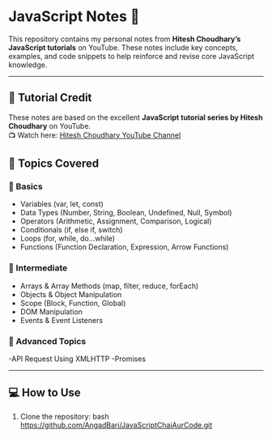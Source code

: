 # JavaScript Notes 📒

This repository contains my personal notes from **Hitesh Choudhary’s JavaScript tutorials** on YouTube. These notes include key concepts, examples, and code snippets to help reinforce and revise core JavaScript knowledge.

---

## 🎥 Tutorial Credit

These notes are based on the excellent **JavaScript tutorial series by Hitesh Choudhary** on YouTube.  
📺 Watch here: [Hitesh Choudhary YouTube Channel](https://www.youtube.com/@HiteshChoudharyDotCom)


## 📌 Topics Covered

### 🔹 Basics
- Variables (var, let, const)
- Data Types (Number, String, Boolean, Undefined, Null, Symbol)
- Operators (Arithmetic, Assignment, Comparison, Logical)
- Conditionals (if, else if, switch)
- Loops (for, while, do...while)
- Functions (Function Declaration, Expression, Arrow Functions)

### 🔹 Intermediate
- Arrays & Array Methods (map, filter, reduce, forEach)
- Objects & Object Manipulation
- Scope (Block, Function, Global)
- DOM Manipulation
- Events & Event Listeners

### 🔹 Advanced Topics 
-API Request Using XMLHTTP
-Promises


---

## 💻 How to Use

1. Clone the repository:
bash
https://github.com/AngadBari/JavaScriptChaiAurCode.git


